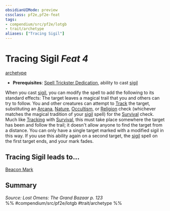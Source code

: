```yaml
---
obsidianUIMode: preview
cssclass: pf2e,pf2e-feat
tags:
- compendium/src/pf2e/lotgb
- trait/archetype
aliases: ["Tracing Sigil"]
---
```

# Tracing Sigil  *Feat 4*  
[archetype](../../Rules/traits/archetype.md)  

- **Prerequisites**: [Spell Trickster Dedication](spell-trickster-dedication-lotgb.md), ability to cast [sigil](../spells/sigil.md)

When you cast [sigil](../spells/sigil.md), you can modify the spell to add the following to its standard effects: The target leaves a magical trail that you and others can try to follow. You and other creatures can attempt to [Track](../../Rules/actions/track.md) the target, substituting an [Arcana](../skills.md#Arcana), [Nature](../skills.md#Nature), [Occultism](../skills.md#Occultism), or [Religion](../skills.md#Religion) check (whichever matches the magical tradition of your [sigil](../spells/sigil.md) spell) for the [Survival](../skills.md#Survival) check. Much like [Tracking](../../Rules/actions/track.md) with [Survival](../skills.md#Survival), this must take place somewhere the target has been and follow the trail; it doesn't allow anyone to find the target from a distance. You can only have a single target marked with a modified sigil in this way. If you use this ability again on a second target, the [sigil](../spells/sigil.md) spell on the first target ends, and your mark fades.

## Tracing Sigil leads to...

[Beacon Mark](beacon-mark-lotgb.md)

## Summary

*Source: Lost Omens: The Grand Bazaar p. 123*  
%% #compendium/src/pf2e/lotgb #trait/archetype %%